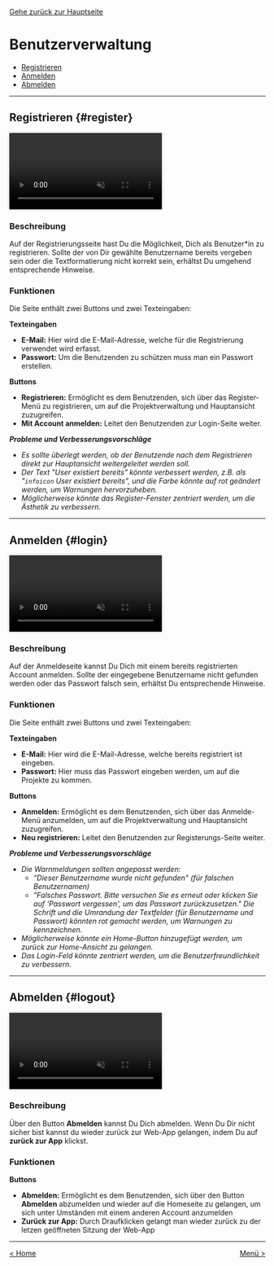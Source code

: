[Gehe zurück zur Hauptseite](index.html)

# Benutzerverwaltung

<ul>
<li><a href="https://fabianruefenacht.github.io/DEFVIS/user.html#register">Registrieren</a></li>
<li><a href="https://fabianruefenacht.github.io/DEFVIS/user.html#login">Anmelden</a></li>
<li><a href="https://fabianruefenacht.github.io/DEFVIS/user.html#logout">Abmelden</a></li>
</ul>

---

## Registrieren {#register}

<video controls autoplay loop muted style="max-width: 100%; box-shadow: 0 0 5px rgba(0, 0, 0, 0.3);">
<source src="./videos/registrieren.mp4" type="video/mp4">
Your browser does not support the video tag.
</video>

<p></p>

### Beschreibung

Auf der Registrierungsseite hast Du die Möglichkeit, Dich als Benutzer\*in zu registrieren. Sollte der von Dir gewählte Benutzername bereits vergeben sein oder die Textformatierung nicht korrekt sein, erhältst Du umgehend entsprechende Hinweise.

### Funktionen

Die Seite enthält zwei Buttons und zwei Texteingaben:

**Texteingaben**

- **E-Mail:** Hier wird die E-Mail-Adresse, welche für die Registrierung verwendet wird erfasst.
- **Passwort:** Um die Benutzenden zu schützen muss man ein Passwort erstellen.

**Buttons**

- **Registrieren:** Ermöglicht es dem Benutzenden, sich über das Register-Menü zu registrieren, um auf die Projektverwaltung und Hauptansicht zuzugreifen.
- **Mit Account anmelden:** Leitet den Benutzenden zur Login-Seite weiter.

**_Probleme und Verbesserungsvorschläge_**

- _Es sollte überlegt werden, ob der Benutzende nach dem Registrieren direkt zur Hauptansicht weitergeleitet werden soll._
- _Der Text "User existiert bereits" könnte verbessert werden, z.B. als "<code>infoicon</code> User existiert bereits", und die Farbe könnte auf rot geändert werden, um Warnungen hervorzuheben._
- _Möglicherweise könnte das Register-Fenster zentriert werden, um die Ästhetik zu verbessern._

---

## Anmelden {#login}

<video controls autoplay loop muted style="max-width: 100%; box-shadow: 0 0 5px rgba(0, 0, 0, 0.3);">
<source src="./videos/anmelden.mp4" type="video/mp4">
Your browser does not support the video tag.
</video>

<p></p>

### Beschreibung

Auf der Anmeldeseite kannst Du Dich mit einem bereits registrierten Account anmelden. Sollte der eingegebene Benutzername nicht gefunden werden oder das Passwort falsch sein, erhältst Du entsprechende Hinweise.

### Funktionen

Die Seite enthält zwei Buttons und zwei Texteingaben:

**Texteingaben**

- **E-Mail:** Hier wird die E-Mail-Adresse, welche bereits registriert ist eingeben.
- **Passwort:** Hier muss das Passwort eingeben werden, um auf die Projekte zu kommen.

**Buttons**

- **Anmelden:** Ermöglicht es dem Benutzenden, sich über das Anmelde-Menü anzumelden, um auf die Projektverwaltung und Hauptansicht zuzugreifen.
- **Neu registrieren:** Leitet den Benutzenden zur Registerungs-Seite weiter.

**_Probleme und Verbesserungsvorschläge_**

- _Die Warnmeldungen sollten angepasst werden:_
  - _"Dieser Benutzername wurde nicht gefunden" (für falschen Benutzernamen)_
  - _"Falsches Passwort. Bitte versuchen Sie es erneut oder klicken Sie auf 'Passwort vergessen', um das Passwort zurückzusetzen."_
    _Die Schrift und die Umrandung der Textfelder (für Benutzername und Passwort) könnten rot gemacht werden, um Warnungen zu kennzeichnen._
- _Möglicherweise könnte ein Home-Button hinzugefügt werden, um zurück zur Home-Ansicht zu gelangen._
- _Das Login-Feld könnte zentriert werden, um die Benutzerfreundlichkeit zu verbessern._

---

## Abmelden {#logout}

<video controls autoplay muted loop style="max-width: 100%; box-shadow: 0 0 5px rgba(0, 0, 0, 0.3);">
<source src="./videos/abmelden.mp4" type="video/mp4">
Your browser does not support the video tag.
</video>

<p></p>

### Beschreibung

Über den Button **Abmelden** kannst Du Dich abmelden. Wenn Du Dir nicht sicher bist kannst du wieder zurück zur Web-App gelangen, indem Du auf **zurück zur App** klickst.

### Funktionen

**Buttons**

- **Abmelden:** Ermöglicht es dem Benutzenden, sich über den Button **Abmelden** abzumelden und wieder auf die Homeseite zu gelangen, um sich unter Umständen mit einem anderen Account anzumelden
- **Zurück zur App:** Durch Draufklicken gelangt man wieder zurück zu der letzen geöffneten Sitzung der Web-App

---

<div style="text-align: left; float: left;"><a href="home.html">< Home</a></div>
<div style="text-align: right; float: right;"><a href="main_view.html">Menü ></a></div>
